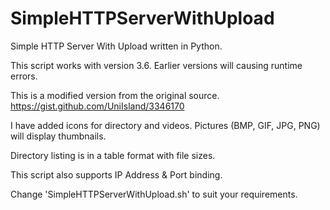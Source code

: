 # SimpleHTTPServerWithUpload
Simple HTTP Server With Upload written in Python.

This script works with version 3.6.
Earlier versions will causing runtime errors.

This is a modified version from the original source.
https://gist.github.com/UniIsland/3346170

I have added icons for directory and videos.
Pictures (BMP, GIF, JPG, PNG) will display thumbnails.

Directory listing is in a table format with file sizes.

This script also supports IP Address & Port binding.

Change 'SimpleHTTPServerWithUpload.sh' to suit your requirements.
